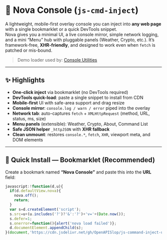 # 🌌 Nova Console (`js-cmd-inject`)

A lightweight, mobile-first overlay console you can inject into **any web page** with a single bookmarklet or a quick DevTools snippet.  
Nova gives you a minimal UI, a live console mirror, simple network logging, and a mini “Menu” hub with pluggable panels (Weather, Crypto, etc.). It’s framework-free, **XHR-friendly**, and designed to work even when `fetch` is patched or mis-bound.

> Demo loader used by: [Console Utilities](https://openapislop.github.io/js-command-inject-utility/)

---

## ✨ Highlights

- **One-click inject** via bookmarklet (no DevTools required)
- **DevTools quick-load**: paste a single snippet to install from CDN
- **Mobile-first** UI with safe-area support and drag resize
- **Console mirror**: `console.log / warn / error` piped into the overlay
- **Network tab**: auto-captures `fetch` + `XMLHttpRequest` (method, URL, status, ms, size)
- **Menu panels** (extensible): Weather, Crypto, About, Command List
- **Safe JSON helper** `_httpJSON` with **XHR fallback**
- **Clean unmount**: restores `console.*`, `fetch`, `XHR`, viewport meta, and DOM elements

---

## 🔧 Quick Install — Bookmarklet (Recommended)

Create a bookmark named **“Nova Console”** and paste this into the **URL** field:

```javascript
javascript:!function(d,u){
  if(d.defaultView.nova){
    nova.off();
    return;
  }
  var s=d.createElement('script');
  s.src=u+(u.includes('?')?'&':'?')+'v='+(Date.now());
  s.defer=1;
  s.onerror=function(){alert('nova load failed')};
  d.documentElement.appendChild(s);
}(document,'https://cdn.jsdelivr.net/gh/OpenAPISlop/js-command-inject-utility@main/script.js');
